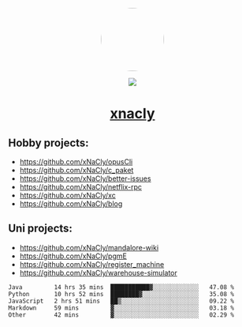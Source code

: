 <p align="center">
  <img style="border-radius: 100px" width="128" height="128" src="https://avatars.githubusercontent.com/u/47723417?v=4"/>
</p>
<p align="center">
  <img src="https://komarev.com/ghpvc/?username=xnacly&&style=flat-square"/>
</p>

<h1 align="center"><a href="https://xnacly.me"> xnacly</a> </h1>

## Hobby projects:
- https://github.com/xNaCly/opusCli
- https://github.com/xNaCly/c_paket
- https://github.com/xNaCly/better-issues
- https://github.com/xNaCly/netflix-rpc
- https://github.com/xNaCly/xc
- https://github.com/xNaCly/blog

## Uni projects:
- https://github.com/xNaCly/mandalore-wiki
- https://github.com/xNaCly/pgmE
- https://github.com/xNaCly/register_machine
- https://github.com/xNaCly/warehouse-simulator


<!--START_SECTION:waka-->

```text
Java         14 hrs 35 mins  ███████████▓░░░░░░░░░░░░░   47.08 %
Python       10 hrs 52 mins  ████████▓░░░░░░░░░░░░░░░░   35.08 %
JavaScript   2 hrs 51 mins   ██▒░░░░░░░░░░░░░░░░░░░░░░   09.22 %
Markdown     59 mins         ▓░░░░░░░░░░░░░░░░░░░░░░░░   03.18 %
Other        42 mins         ▓░░░░░░░░░░░░░░░░░░░░░░░░   02.29 %
```

<!--END_SECTION:waka-->
